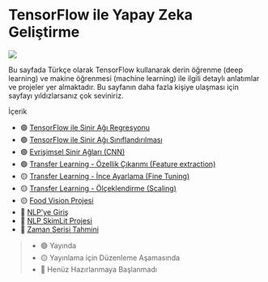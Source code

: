 # TensorFlow ile Yapay Zeka Geliştirme

<img src="https://i.ibb.co/zFV3M0L/1-QY7yv-V-qre-AD-D4-A82f-N4w.jpg" />

Bu sayfada Türkçe olarak TensorFlow kullanarak derin öğrenme (deep learning) ve makine öğrenmesi (machine learning) ile ilgili detaylı anlatımlar ve projeler yer almaktadır. Bu sayfanın daha fazla kişiye ulaşması için sayfayı yıldızlarsanız çok seviniriz.

İçerik
- 🟢 [TensorFlow ile Sinir Ağı Regresyonu](https://github.com/Furkan-Gulsen/TensorFlow-ile-Yapay-Zeka-Gelistirme/tree/main/Tensorflow%20ile%20Sinir%20A%C4%9F%C4%B1%20Regresyonu)
- 🟢 [TensorFlow ile Sinir Ağı Sınıflandırılması](https://github.com/Furkan-Gulsen/TensorFlow-ile-Yapay-Zeka-Gelistirme/tree/main/2-TensorFlow%20ile%20Sinir%20A%C4%9F%C4%B1%20S%C4%B1n%C4%B1fland%C4%B1r%C4%B1lmas%C4%B1)
- 🟢 [Evrişimsel Sinir Ağları (CNN) ](https://github.com/Furkan-Gulsen/TensorFlow-ile-Yapay-Zeka-Gelistirme/tree/main/3-Evri%C5%9Fimsel%20Sinir%20A%C4%9Flar%C4%B1%20(CNN))
- 🟢 [Transfer Learning - Özellik Çıkarımı (Feature extraction)](https://github.com/Furkan-Gulsen/TensorFlow-ile-Yapay-Zeka-Gelistirme/tree/main/4-Transfer%20Learning%20-%20%C3%96zellik%20%C3%87%C4%B1kar%C4%B1m%C4%B1%20(Feature%20extraction))
- 🟡 [Transfer Learning - İnce Ayarlama (Fine Tuning)](https://github.com/Furkan-Gulsen/TensorFlow-ile-Yapay-Zeka-Gelistirme/tree/main/5-Transfer%20Learning%20-%20%C4%B0nce%20Ayarlama%20(Fine%20Tuning))
- 🟡 [Transfer Learning - Ölçeklendirme (Scaling)](https://github.com/Furkan-Gulsen/TensorFlow-ile-Yapay-Zeka-Gelistirme/tree/main/6-Transfer%20Learning%20-%20%C3%96l%C3%A7eklendirme%20(Scaling))
- 🟡 [Food Vision Projesi](https://github.com/Furkan-Gulsen/TensorFlow-ile-Yapay-Zeka-Gelistirme/tree/main/7-Food%20Vision%20Projesi)
- 🔴 [NLP'ye Giriş](https://github.com/Furkan-Gulsen/TensorFlow-ile-Yapay-Zeka-Gelistirme/tree/main/8-NLP'ye%20Giri%C5%9F)
- 🔴 [NLP SkimLit Projesi](https://github.com/Furkan-Gulsen/TensorFlow-ile-Yapay-Zeka-Gelistirme/tree/main/9-NLP%20SkimLit%20Projesi)
- 🔴 [Zaman Serisi Tahmini](https://github.com/Furkan-Gulsen/TensorFlow-ile-Yapay-Zeka-Gelistirme/tree/main/10-Zaman%20Serisi%20Tahmini)


> - 🟢 Yayında
> - 🟡 Yayınlama için Düzenleme Aşamasında
> - 🔴 Henüz Hazırlanmaya Başlanmadı
